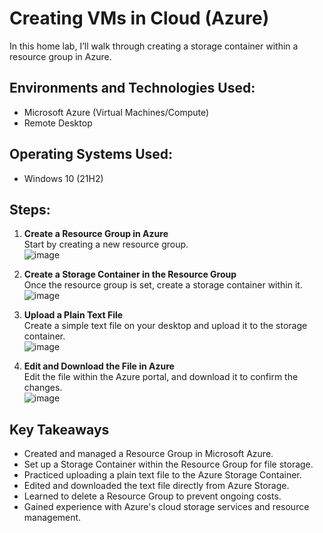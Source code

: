 # Creating VMs in Cloud (Azure)

In this home lab, I’ll walk through creating a storage container within a resource group in Azure.

## Environments and Technologies Used:
- Microsoft Azure (Virtual Machines/Compute)
- Remote Desktop

## Operating Systems Used:
- Windows 10 (21H2)

## Steps:

1. **Create a Resource Group in Azure**  
   Start by creating a new resource group.  
   ![image](https://github.com/user-attachments/assets/b5ca41c1-9f04-4e4f-b755-252e6e33a65d)

2. **Create a Storage Container in the Resource Group**  
   Once the resource group is set, create a storage container within it.  
   ![image](https://github.com/user-attachments/assets/95558e45-4c3d-4e33-a77f-eb9ef9b4a66a)

3. **Upload a Plain Text File**  
   Create a simple text file on your desktop and upload it to the storage container.  
   ![image](https://github.com/user-attachments/assets/4572bf98-8195-4914-8ff6-d0f10d764a2a)

4. **Edit and Download the File in Azure**  
   Edit the file within the Azure portal, and download it to confirm the changes.  
   ![image](https://github.com/user-attachments/assets/a0a98efa-f11c-411b-aab4-4f9ea8991c88)


## Key Takeaways

- Created and managed a Resource Group in Microsoft Azure.
- Set up a Storage Container within the Resource Group for file storage.
- Practiced uploading a plain text file to the Azure Storage Container.
- Edited and downloaded the text file directly from Azure Storage.
- Learned to delete a Resource Group to prevent ongoing costs.
- Gained experience with Azure's cloud storage services and resource management.

